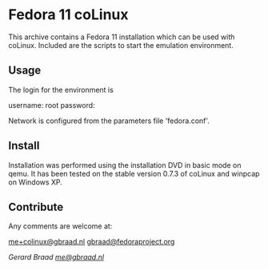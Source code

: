 Fedora 11 coLinux
=================


This archive contains a Fedora 11 installation which can be used with
coLinux. Included are the scripts to start the emulation environment.


Usage
-----

The login for the environment is

   username: root
   password:

Network is configured from the parameters file 'fedora.conf'.


Install
-------

Installation was performed using the installation DVD in basic mode on
qemu. It has been tested on the stable version 0.7.3 of coLinux and 
winpcap on Windows XP.


Contribute
----------

Any comments are welcome at:

   me+colinux@gbraad.nl
   gbraad@fedoraproject.org


_Gerard Braad <me@gbraad.nl>_